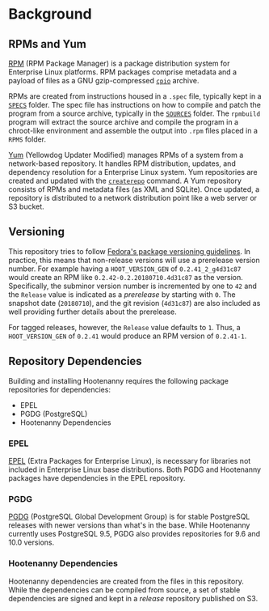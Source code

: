 # Background

## RPMs and Yum

[RPM](http://rpm.org) (RPM Package Manager) is a package distribution system for
Enterprise Linux platforms.  RPM packages comprise metadata and a payload of files
as a GNU gzip-compressed [`cpio`](https://en.wikipedia.org/wiki/Cpio) archive.

RPMs are created from instructions housed in a `.spec` file, typically kept
in a [`SPECS`](../SPECS) folder.  The spec file has instructions on how to
compile and patch the program from a source archive, typically in the
[`SOURCES`](../SOURCES) folder.  The `rpmbuild` program will extract the
source archive and compile the program in a chroot-like environment and
assemble the output into `.rpm` files placed in a `RPMS` folder.

[Yum](http://yum.baseurl.org/) (Yellowdog Updater Modified) manages RPMs of
a system from a network-based repository.  It handles RPM distribution,
updates, and dependency resolution for a Enterprise Linux system.  Yum
repositories are created and updated with the
[`createrepo`](http://createrepo.baseurl.org/) command.  A Yum repository
consists of RPMs and metadata files (as XML and SQLite).  Once updated,
a repository is distributed to a network distribution point like a
web server or S3 bucket.

## Versioning

This repository tries to follow [Fedora's package versioning guidelines](https://fedoraproject.org/wiki/Packaging:Versioning).
In practice, this means that non-release versions will use a prerelease
version number.  For example having a `HOOT_VERSION_GEN` of
`0.2.41_2_g4d31c87` would create an RPM like `0.2.42-0.2.20180710.4d31c87`
as the version.  Specifically, the subminor version number is incremented
by one to `42` and the `Release` value is indicated as a *prerelease*
by starting with `0`.  The snapshot date (`20180710`), and the
git revision (`4d31c87`) are also included as well providing further
details about the prerelease.

For tagged releases, however, the `Release` value defaults to `1`.
Thus, a `HOOT_VERSION_GEN` of `0.2.41` would produce an RPM version
of `0.2.41-1`.

## Repository Dependencies

Building and installing Hootenanny requires the following package
repositories for dependencies:

* EPEL
* PGDG (PostgreSQL)
* Hootenanny Dependencies

### EPEL

[EPEL](https://fedoraproject.org/wiki/EPEL) (Extra Packages for Enterprise Linux),
is necessary for libraries not included in Enterprise Linux base distributions.
Both PGDG and Hootenanny packages have dependencies in the EPEL repository.

### PGDG

[PGDG](https://yum.postgresql.org/) (PostgreSQL Global Development Group) is
for stable PostgreSQL releases with newer versions than what's in the base.
While Hootenanny currently uses PostgreSQL 9.5, PGDG also provides repositories
for 9.6 and 10.0 versions.

### Hootenanny Dependencies

Hootenanny dependencies are created from the files in this repository.
While the dependencies can be compiled from source, a set of stable
dependencies are signed and kept in a *release* repository published on S3.



